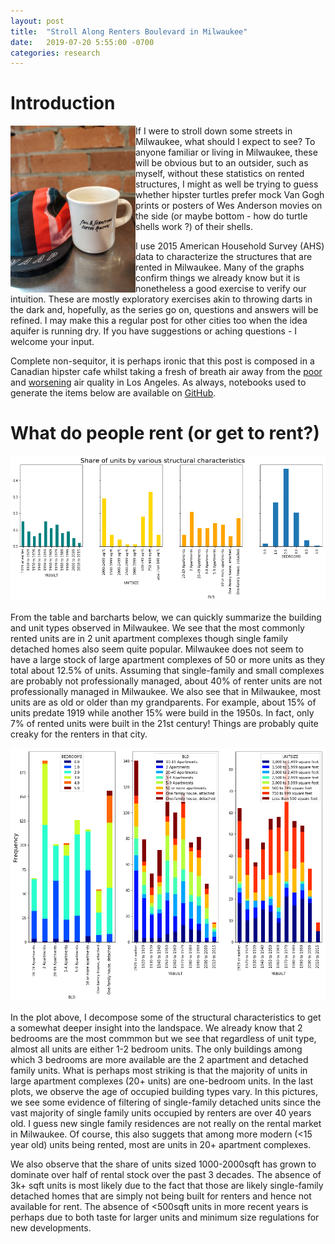 ```yaml
---
layout: post
title:  "Stroll Along Renters Boulevard in Milwaukee"
date:   2019-07-20 5:55:00 -0700
categories: research
---
```


# Introduction

<img style="float: left;" src="/hipsterCoffee.jpg" alt="gerald" width="200">

If I were to stroll down some streets in Milwaukee, what should I expect to see? To anyone familiar or living in Milwaukee, these will be obvious but to an outsider, such as myself, without these statistics on rented structures, I might as well be trying to guess whether hipster turtles prefer mock Van Gogh prints or posters of Wes Anderson movies on the side (or maybe bottom - how do turtle shells work ?) of their shells. 

I use 2015 American Household Survey (AHS) data to characterize the structures that are rented in Milwaukee. Many of the graphs confirm things we already know but it is nonetheless a good exercise to verify our intuition. These are mostly exploratory exercises akin to throwing darts in the dark and, hopefully, as the series go on, questions and answers will be refined. I may make this a regular post for other cities too when the idea aquifer is running dry. If you have suggestions or aching questions - I welcome your input. 


Complete non-sequitor, it is perhaps ironic that this post is composed in a Canadian hipster cafe whilst taking a fresh of breath air away from the [poor](https://la.curbed.com/2019/4/24/18514407/los-angeles-smoggiest-city-america) and [worsening](https://laist.com/2018/10/03/take_a_deep_breath_and_read_about_how_bad_la_smog_really_is.php) air quality in Los Angeles. As always, notebooks used to generate the items below are available on [GitHub](https://github.com/kiwiPhrases/characterizing-renters). 

# What do people rent (or get to rent?)

![basicGraphs](/output_12_1.png)

From the table and barcharts below, we can quickly summarize the building and unit types observed in Milwaukee. We see that the most commonly rented units are in 2 unit apartment complexes though single family detached homes also seem quite popular. Milwaukee does not seem to have a large stock of large apartment complexes of 50 or more units as they total about 12.5% of units. Assuming that single-family and small complexes are probably not professionally managed, about 40% of renter units are not professionally managed in Milwaukee. We also see that in Milwaukee, most units are as old or older than my grandparents. For example, about 15\% of units predate 1919 while another 15% were build in the 1950s. In fact, only 7% of rented units were built in the 21st century! Things are probably quite creaky for the renters in that city. 

![multiStructural](/output_13_0.png)

In the plot above, I decompose some of the structural characteristics to get a somewhat deeper insight into the landspace. We already know that 2 bedrooms are the most commmon but we see that regardless of unit type, almost all units are either 1-2 bedroom units. The only buildings among which 3 bedrooms are more available are the 2 apartment and detached family units. What is perhaps most striking is that the majority of units in large apartment complexes (20+ units) are one-bedroom units. 
In the last plots, we observe the age of occupied building types vary. In this pictures, we see some evidence of filtering of single-family detached units since the vast majority of single family units occupied by renters are over 40 years old. I guess new single family residences are not really on the rental market in Milwaukee. Of course, this also suggets that among more modern (<15 year old) units being rented, most are units in 20+ apartment complexes.


We also observe that the share of units sized 1000-2000sqft has grown to dominate over half of rental stock over the past 3 decades. The absence of 3k+ sqft units is most likely due to the fact that those are likely single-family detached homes that are simply not being built for renters and hence not available for rent. The absence of <500sqft units in more recent years is perhaps due to both taste for larger units and minimum size regulations for new developments. 



